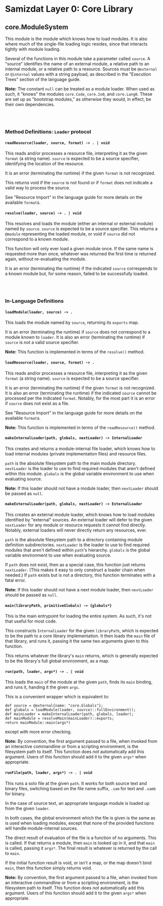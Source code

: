 Samizdat Layer 0: Core Library
==============================

core.ModuleSystem
-----------------

This module is the module which knows how to load modules. It is also
where much of the single-file loading logic resides, since that interacts
tightly with module loading.

Several of the functions in this module take a parameter called `source`.
A "source" identifies the name of an external module, a relative path
to an internal module, or a relative path to a resource. Sources must
be `@external` or `@internal` values with a string payload,
as described in the "Execution Trees" section of the language guide.

**Note:** The constant `null` can be treated as a module loader. When used
as such, it "knows" the modules `core.Code`, `core.Io0`, and `core.Lang0`.
These are set up as "bootstrap modules," as otherwise they would, in effect,
be their own dependencies.


<br><br>
### Method Definitions: `Loader` protocol

#### `readResource(loader, source, format) -> . | void`

This reads and/or processes a resource file, interpreting it as the given
`format` (a string name). `source` is expected to be a source specifier,
identifying the location of the resource.

It is an error (terminating the runtime) if the given `format` is not
recognized.

This returns void if the `source` is not found or if `format` does not
indicate a valid way to process the source.

See "Resource Import" in the language guide for more details on the
available `format`s.

#### `resolve(loader, source) -> . | void`

This resolves and loads the module (either an internal or external module)
named by `source`. `source` is expected to be a source specifier. This
returns a `@module` representing the loaded module, or void if `source`
did not correspond to a known module.

This function will only ever load a given module once. If the same name
is requested more than once, whatever was returned the first time
is returned again, without re-evaluating the module.

It is an error (terminating the runtime) if the indicated `source` correspends
to a known module but, for some reason, failed to be successfully loaded.


<br><br>
### In-Language Definitions

#### `loadModule(loader, source) -> .`

This loads the module named by `source`, returning its `exports` map.

It is an error (terminating the runtime) if `source` does not correspond to
a module known to `loader`. It is also an error (terminating the runtime)
if `source` is not a valid source specifier.

**Note:** This function is implemented in terms of the `resolve()` method.

#### `loadResource(loader, source, format) -> .`

This reads and/or processes a resource file, interpreting it as the given
`format` (a string name). `source` is expected to be a source specifier.

It is an error (terminating the runtime) if the given `format` is not
recognized. It is also an error (terminating the runtime) if the indicated
`source` cannot be processed per the indicated `format`. Notably, for the
most part it is an error if `source` does not exist as a file.

See "Resource Import" in the language guide for more details on the
available `format`s.

**Note:** This function is implemented in terms of the `readResource()`
method.

#### `makeInternalLoader(path, globals, nextLoader) -> InternalLoader`

This creates and returns a module-internal file loader, which knows how
to load internal modules (private implementation files) and resource
files.

`path` is the absolute filesystem path to the main module directory.
`nextLoader` is the loader to use to find required modules that aren't
defined within this module. `globals` is the global variable environment
to use when evaluating source.

**Note:** If this loader should not have a module loader, then
`nextLoader` should be passed as `null`.

#### `makeExternalLoader(path, globals, nextLoader) -> ExternalLoader`

This creates an external module loader, which knows how to load modules
identified by "external" sources. An external loader will defer to the
given `nextLoader` for any module or resource requests it cannot find
directly. Notably, external loaders will never directly return any
resources, ever.

`path` is the absolute filesystem path to a directory containing module
definition subdirectories. `nextLoader` is the loader to use to find
required modules that aren't defined within `path`'s hierarchy. `globals`
is the global variable environment to use when evaluating source.

If `path` does not exist, then as a special case, this function just returns
`nextLoader`. (This makes it easy to only construct a loader chain
when needed.) If `path` exists but is not a directory, this function
terminates with a fatal error.

**Note:** If this loader should not have a next module loader, then
`nextLoader` should be passed as `null`.

#### `main(libraryPath, primitiveGlobals) -> {globals*}`

This is the main entrypoint for loading the entire system. As such, it's
not that useful for most code.

This constructs `InternalLoader` for the given `libraryPath`, which is
expected to be the path to a core library implementation. It then loads
the `main` file of that library, and runs it, passing it the same two
arguments given to this function.

This returns whatever the library's `main` returns, which is generally
expected to be the library's full global environment, as a map.

#### `run(path, loader, args*) -> . | void`

This loads the `main` of the module at the given `path`, finds its
`main` binding, and runs it, handing it the given `args`.

This is a convenient wrapper which is equivalent to:

```
def source = @external{name: "core.Globals"};
def globals = loadModule(loader, source)::fullEnvironment();
def mainLoader = makeInternalLoader(path, globals, loader);
def mainModule = resolveMain(mainLoader)::exports;
return mainModule::main(args*)
```

except with more error checking.

**Note:** By convention, the first argument passed to a file, when invoked
from an interactive commandline or from a scripting environment, is the
filesystem path to itself. This function does *not* automatically add this
argument. Users of this function should add it to the given `args*` when
appropriate.

#### `runFile(path, loader, args*) -> . | void`

This runs a solo file at the given `path`. It works for both source text
and binary files, switching based on the file name suffix, `.sam` for text
and `.samb` for binary.

In the case of source text, an appropriate language module is loaded up
from the given `loader`.

In both cases, the global environment which the file is given is the
same as is used when loading modules, except that none of the provided
functions will handle module-internal sources.

The direct result of evaluation of the file is a function of no arguments.
This is called. If that returns a module, then `main` is looked up in it,
and that `main` is called, passing it `args*`. The final result is whatever
is returned by the call to `main`.

If the initial function result is void, or isn't a map, or the map doesn't
bind `main`, then this function simply returns void.

**Note:** By convention, the first argument passed to a file, when invoked
from an interactive commandline or from a scripting environment, is the
filesystem path to itself. This function does *not* automatically add this
argument. Users of this function should add it to the given `args*` when
appropriate.
